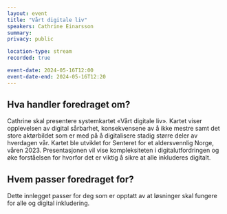 ```yaml
---
layout: event
title: "Vårt digitale liv"
speakers: Cathrine Einarsson
summary: 
privacy: public

location-type: stream
recorded: true

event-date: 2024-05-16T12:00
event-date-end: 2024-05-16T12:20
---
```

## Hva handler foredraget om?
Cathrine skal presentere systemkartet «Vårt digitale liv». Kartet viser opplevelsen av digital sårbarhet, konsekvensene av å ikke mestre samt det store aktørbildet som er med på å digitalisere stadig større deler av hverdagen vår. Kartet ble utviklet for Senteret for et aldersvennlig Norge, våren 2023. Presentasjonen vil vise kompleksiteten i digitalutfordringen og øke forståelsen for hvorfor det er viktig å sikre at alle inkluderes digitalt.
## Hvem passer foredraget for?
Dette innlegget passer for deg som er opptatt av at løsninger skal fungere for alle og digital inkludering.
